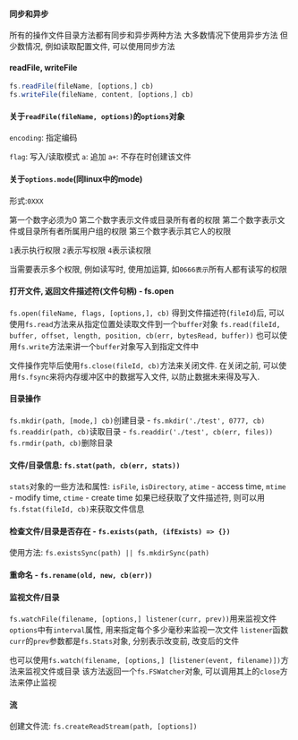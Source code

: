 #### 同步和异步
所有的操作文件目录方法都有同步和异步两种方法
大多数情况下使用异步方法
但少数情况, 例如读取配置文件, 可以使用同步方法

#### readFile, writeFile
```javascript
fs.readFile(fileName, [options,] cb)
fs.writeFile(fileName, content, [options,] cb)
```

#### 关于`readFile(fileName, options)`的`options`对象
`encoding`: 指定编码

`flag`: 写入/读取模式
  `a`: 追加
  `a+`: 不存在时创建该文件

#### 关于`options.mode`(同linux中的mode)

形式:`0XXX`

第一个数字必须为0
第二个数字表示文件或目录所有者的权限
第二个数字表示文件或目录所有者所属用户组的权限
第三个数字表示其它人的权限

`1`表示执行权限
`2`表示写权限
`4`表示读权限

当需要表示多个权限, 例如读写时, 使用加运算, 如`0666表示`所有人都有读写的权限

#### 打开文件, 返回文件描述符(文件句柄) - fs.open
`fs.open(fileName, flags, [options,], cb)`
得到文件描述符(`fileId`)后, 可以使用`fs.read`方法来从指定位置处读取文件到一个`buffer`对象
`fs.read(fileId, buffer, offset, length, position, cb(err, bytesRead, buffer))`
也可以使用`fs.write`方法来讲一个`buffer`对象写入到指定文件中

文件操作完毕后使用`fs.close(fileId, cb)`方法来关闭文件. 在关闭之前, 可以使用`fs.fsync`来将内存缓冲区中的数据写入文件, 以防止数据未来得及写入.

#### 目录操作
`fs.mkdir(path, [mode,] cb)`创建目录 - `fs.mkdir('./test', 0777, cb)`
`fs.readdir(path, cb)`读取目录 - `fs.readdir('./test', cb(err, files))`
`fs.rmdir(path, cb)`删除目录

#### 文件/目录信息: `fs.stat(path, cb(err, stats))`
`stats`对象的一些方法和属性:
  `isFile`,
  `isDirectory`,
  `atime` - access time,
  `mtime` - modify time,
  `ctime` - create time
如果已经获取了文件描述符, 则可以用`fs.fstat(fileId, cb)`来获取文件信息

#### 检查文件/目录是否存在 - `fs.exists(path, (ifExists) => {})`
使用方法: `fs.existsSync(path) || fs.mkdirSync(path)`

#### 重命名 - `fs.rename(old, new, cb(err))`

#### 监视文件/目录
`fs.watchFile(filename, [options,] listener(curr, prev))`用来监视文件
`options`中有`interval`属性, 用来指定每个多少毫秒来监视一次文件
`listener`函数`curr`的`prev`参数都是`fs.Stats`对象, 分别表示改变前, 改变后的文件

也可以使用`fs.watch(filename, [options,] [listener(event, filename)])`方法来监视文件或目录
该方法返回一个`fs.FSWatcher`对象, 可以调用其上的`close`方法来停止监视

#### 流
创建文件流:
`fs.createReadStream(path, [options])`
